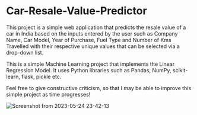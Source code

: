 # Car-Resale-Value-Predictor

This project is a simple web application that predicts the resale value of a car in India based on the inputs entered by the user such as Company Name, Car Model, Year of Purchase, Fuel Type and Number of Kms Travelled with their respective unique values that can be selected via a drop-down list. 

This is a simple Machine Learning project that implements the Linear Regression Model. It uses Python libraries such as Pandas, NumPy, scikit-learn, flask, pickle etc.

Feel free to give constructive criticism, so that I may be able to improve this simple project as time progresses!

![Screenshot from 2023-05-24 23-42-13](https://github.com/allan-anilson/Car-Resale-Value-Predictor/assets/86291893/821dcacd-0799-4d81-a0a1-8da266b4b50b)
